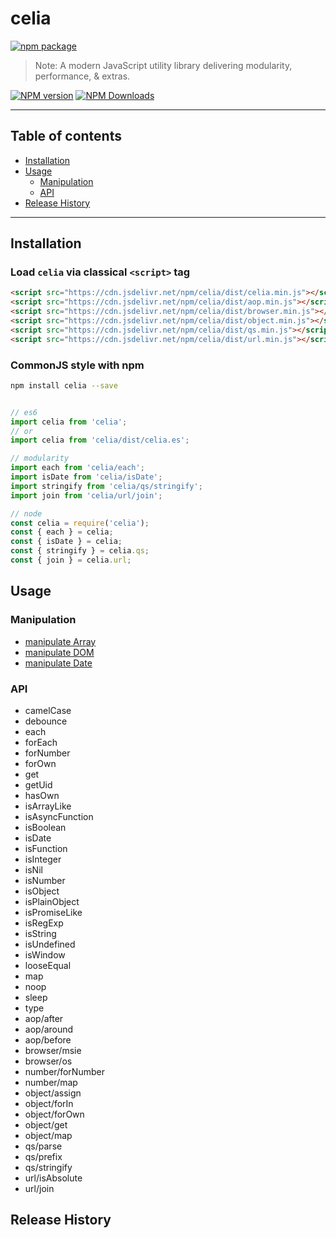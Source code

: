 # celia

[![npm package](https://nodei.co/npm/celia.png?downloads=true&downloadRank=true&stars=true)](https://www.npmjs.com/package/celia)

> Note:  A modern JavaScript utility library delivering modularity, performance, & extras.

[![NPM version](https://img.shields.io/npm/v/celia.svg?style=flat)](https://npmjs.org/package/celia) [![NPM Downloads](https://img.shields.io/npm/dm/celia.svg?style=flat)](https://npmjs.org/package/celia)

---

## Table of contents

  - [Installation](#Installation)
  - [Usage](#Usage)
    - [Manipulation](#Manipulation)
    - [API](#API)
  - [Release History](#Release-History)

---

## Installation

### Load `celia` via classical `<script>` tag

```html
<script src="https://cdn.jsdelivr.net/npm/celia/dist/celia.min.js"></script>
<script src="https://cdn.jsdelivr.net/npm/celia/dist/aop.min.js"></script>
<script src="https://cdn.jsdelivr.net/npm/celia/dist/browser.min.js"></script>
<script src="https://cdn.jsdelivr.net/npm/celia/dist/object.min.js"></script>
<script src="https://cdn.jsdelivr.net/npm/celia/dist/qs.min.js"></script>
<script src="https://cdn.jsdelivr.net/npm/celia/dist/url.min.js"></script>
```

### CommonJS style with npm

```bash
npm install celia --save
```

```javascript

// es6
import celia from 'celia';
// or
import celia from 'celia/dist/celia.es';

// modularity
import each from 'celia/each';
import isDate from 'celia/isDate';
import stringify from 'celia/qs/stringify';
import join from 'celia/url/join';

// node
const celia = require('celia');
const { each } = celia;
const { isDate } = celia;
const { stringify } = celia.qs;
const { join } = celia.url;

```

## Usage

### Manipulation

  - [manipulate Array](https://www.npmjs.com/package/kick-array)
  - [manipulate DOM](https://www.npmjs.com/package/kick-dom)
  - [manipulate Date](https://www.npmjs.com/package/kick-date)

### API

  - camelCase
  - debounce
  - each
  - forEach
  - forNumber
  - forOwn
  - get
  - getUid
  - hasOwn
  - isArrayLike
  - isAsyncFunction
  - isBoolean
  - isDate
  - isFunction
  - isInteger
  - isNil
  - isNumber
  - isObject
  - isPlainObject
  - isPromiseLike
  - isRegExp
  - isString
  - isUndefined
  - isWindow
  - looseEqual
  - map
  - noop
  - sleep
  - type
  - aop/after
  - aop/around
  - aop/before
  - browser/msie
  - browser/os
  - number/forNumber
  - number/map
  - object/assign
  - object/forIn
  - object/forOwn
  - object/get
  - object/map
  - qs/parse
  - qs/prefix
  - qs/stringify
  - url/isAbsolute
  - url/join
  
## Release History
